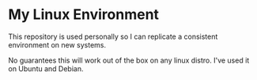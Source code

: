 # My Linux Environment

This repository is used personally so I can replicate a consistent environment on new systems.

No guarantees this will work out of the box on any linux distro. I've used it on Ubuntu and Debian.

